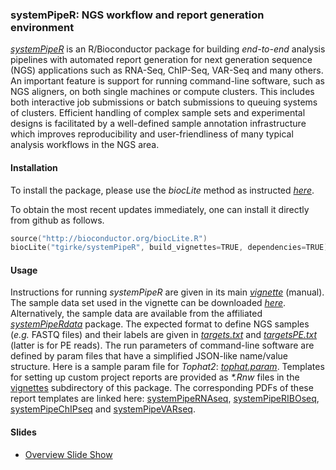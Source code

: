 ### systemPipeR: NGS workflow and report generation environment 

[_systemPipeR_](http://www.bioconductor.org/packages/devel/bioc/html/systemPipeR.html)
is an R/Bioconductor package for building *end-to-end* analysis pipelines with
automated report generation for next generation sequence (NGS) applications
such as RNA-Seq, ChIP-Seq, VAR-Seq and many others. An important feature is
support for running command-line software, such as NGS aligners, on both single
machines or compute clusters. This includes both interactive job submissions or
batch submissions to queuing systems of clusters.  Efficient handling of
complex sample sets and experimental designs is facilitated by a well-defined
sample annotation infrastructure which improves reproducibility and
user-friendliness of many typical analysis workflows in the NGS area.

#### Installation 
To install the package, please use the _biocLite_ method as instructed 
[_here_](http://www.bioconductor.org/packages/devel/bioc/html/systemPipeR.html).

To obtain the most recent updates immediately, one can install it directly from
github as follows.
```s
source("http://bioconductor.org/biocLite.R")
biocLite("tgirke/systemPipeR", build_vignettes=TRUE, dependencies=TRUE)
```

#### Usage
Instructions for running _systemPipeR_ are given in its main
[_vignette_](https://htmlpreview.github.io/?https://github.com/tgirke/systemPipeR/blob/master/vignettes/systemPipeR.html) (manual).
The sample data set used in the vignette can be downloaded [_here_](http://biocluster.ucr.edu/~tgirke/projects/systemPipeR_test_data.zip).
Alternatively, the sample data are available from the affiliated [_systemPipeRdata_](https://github.com/tgirke/systemPipeRdata) package.
The expected format to define NGS samples (_e.g._ FASTQ files) and their
labels are given in
[_targets.txt_](https://github.com/tgirke/systemPipeR/blob/master/inst/extdata/targets.txt)
and
[_targetsPE.txt_](https://github.com/tgirke/systemPipeR/blob/master/inst/extdata/targetsPE.txt)
(latter is for PE reads). 
The run parameters of command-line software are defined by param files that
have a simplified JSON-like name/value structure. Here is a sample param file
for _Tophat2_:
[_tophat.param_](https://github.com/tgirke/systemPipeR/blob/master/inst/extdata/tophat.param).
Templates for setting up custom project reports are provided as _*.Rnw_
files in the [vignettes](https://github.com/tgirke/systemPipeR/tree/master/vignettes) subdirectory of this package. The
corresponding PDFs of these report templates are linked here:
[systemPipeRNAseq](https://github.com/tgirke/systemPipeR/blob/master/vignettes/systemPipeRNAseq.pdf?raw=true),
[systemPipeRIBOseq](https://github.com/tgirke/systemPipeR/blob/master/vignettes/systemPipeRIBOseq.pdf?raw=true),
[systemPipeChIPseq](https://github.com/tgirke/systemPipeR/blob/master/vignettes/systemPipeChIPseq.pdf?raw=true)
and
[systemPipeVARseq](https://github.com/tgirke/systemPipeR/blob/master/vignettes/systemPipeVARseq.pdf?raw=true).

#### Slides
+ [Overview Slide Show](https://htmlpreview.github.io/?https://raw.githubusercontent.com/tgirke/systemPipeR/master/inst/extdata/slides/systemPipeRslides.html)


